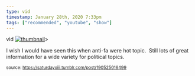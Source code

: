 ```yaml
---
type: vid
timestamp: January 28th, 2020 7:33pm
tags: ["recommended", "youtube", "show"]
---
```

vid
[![thumbnail](http://i3.ytimg.com/vi/bgwS_FMZ3nQ/maxresdefault.jpg)](https://www.youtube.com/watch?v=bgwS_FMZ3nQ)>
    
I wish I would have seen this when anti-fa were hot topic.  Still lots of great information for a wide variety for political topics.<br/>
 
  
<small>source: https://saturdayxiii.tumblr.com/post/190525016499</small>